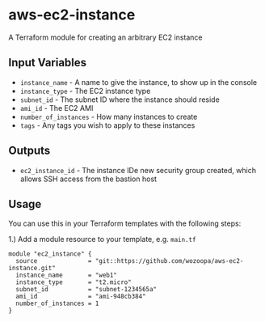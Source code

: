 aws-ec2-instance
=================
A Terraform module for creating an arbitrary EC2 instance

Input Variables
---------------
- `instance_name` - A name to give the instance, to show up in the console
- `instance_type` - The EC2 instance type
- `subnet_id` - The subnet ID where the instance should reside
- `ami_id` - The EC2 AMI
- `number_of_instances` - How many instances to create
- `tags` - Any tags you wish to apply to these instances

Outputs
-------
- `ec2_instance_id` - The instance IDe new security group created, which allows SSH access from the bastion host

Usage
-----
You can use this in your Terraform templates with the following steps:

1.) Add a module resource to your template, e.g. `main.tf`
```
module "ec2_instance" {
  source              = "git::https://github.com/wozoopa/aws-ec2-instance.git"
  instance_name       = "web1"
  instance_type       = "t2.micro"
  subnet_id           = "subnet-1234565a"
  ami_id              = "ami-948cb384"
  number_of_instances = 1
}

```

